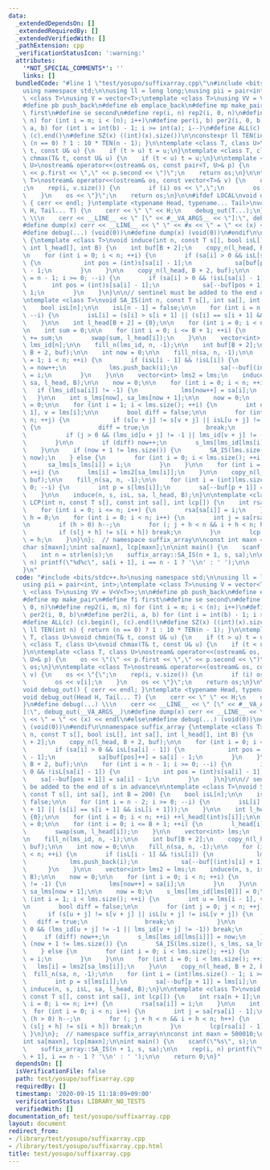 ```yaml
---
data:
  _extendedDependsOn: []
  _extendedRequiredBy: []
  _extendedVerifiedWith: []
  _pathExtension: cpp
  _verificationStatusIcon: ':warning:'
  attributes:
    '*NOT_SPECIAL_COMMENTS*': ''
    links: []
  bundledCode: "#line 1 \"test/yosupo/suffixarray.cpp\"\n#include <bits/stdc++.h>\n\
    using namespace std;\n\nusing ll = long long;\nusing pii = pair<int, int>;\ntemplate\
    \ <class T>\nusing V = vector<T>;\ntemplate <class T>\nusing VV = V<V<T>>;\n\n\
    #define pb push_back\n#define eb emplace_back\n#define mp make_pair\n#define fi\
    \ first\n#define se second\n#define rep(i, n) rep2(i, 0, n)\n#define rep2(i, m,\
    \ n) for (int i = m; i < (n); i++)\n#define per(i, b) per2(i, 0, b)\n#define per2(i,\
    \ a, b) for (int i = int(b) - 1; i >= int(a); i--)\n#define ALL(c) (c).begin(),\
    \ (c).end()\n#define SZ(x) ((int)(x).size())\n\nconstexpr ll TEN(int n) { return\
    \ (n == 0) ? 1 : 10 * TEN(n - 1); }\n\ntemplate <class T, class U>\nvoid chmin(T&\
    \ t, const U& u) {\n    if (t > u) t = u;\n}\ntemplate <class T, class U>\nvoid\
    \ chmax(T& t, const U& u) {\n    if (t < u) t = u;\n}\n\ntemplate <class T, class\
    \ U>\nostream& operator<<(ostream& os, const pair<T, U>& p) {\n    os << \"(\"\
    \ << p.first << \",\" << p.second << \")\";\n    return os;\n}\n\ntemplate <class\
    \ T>\nostream& operator<<(ostream& os, const vector<T>& v) {\n    os << \"{\"\
    ;\n    rep(i, v.size()) {\n        if (i) os << \",\";\n        os << v[i];\n\
    \    }\n    os << \"}\";\n    return os;\n}\n\n#ifdef LOCAL\nvoid debug_out()\
    \ { cerr << endl; }\ntemplate <typename Head, typename... Tail>\nvoid debug_out(Head\
    \ H, Tail... T) {\n    cerr << \" \" << H;\n    debug_out(T...);\n}\n#define debug(...)\
    \ \\\n    cerr << __LINE__ << \" [\" << #__VA_ARGS__ << \"]:\", debug_out(__VA_ARGS__)\n\
    #define dump(x) cerr << __LINE__ << \" \" << #x << \" = \" << (x) << endl\n#else\n\
    #define debug(...) (void(0))\n#define dump(x) (void(0))\n#endif\n\nnamespace suffix_array\
    \ {\ntemplate <class T>\nvoid induce(int n, const T s[], bool isL[], int sa[],\
    \ int l_head[], int B) {\n    int buf[B + 2];\n    copy_n(l_head, B + 2, buf);\n\
    \n    for (int i = 0; i < n; ++i) {\n        if (sa[i] > 0 && isL[sa[i] - 1])\
    \ {\n            int pos = (int)s[sa[i] - 1];\n            sa[buf[pos]++] = sa[i]\
    \ - 1;\n        }\n    }\n\n    copy_n(l_head, B + 2, buf);\n\n    for (int i\
    \ = n - 1; i >= 0; --i) {\n        if (sa[i] > 0 && !isL[sa[i] - 1]) {\n     \
    \       int pos = (int)s[sa[i] - 1];\n            sa[--buf[pos + 1]] = sa[i] -\
    \ 1;\n        }\n    }\n}\n\n// sentinel must be added to the end of s in advance\n\
    \ntemplate <class T>\nvoid SA_IS(int n, const T s[], int sa[], int B = 200) {\n\
    \    bool isL[n];\n\n    isL[n - 1] = false;\n\n    for (int i = n - 2; i >= 0;\
    \ --i) {\n        isL[i] = (s[i] > s[i + 1] || (s[i] == s[i + 1] && isL[i + 1]));\n\
    \    }\n\n    int l_head[B + 2] = {0};\n\n    for (int i = 0; i < n; ++i) ++l_head[(int)s[i]];\n\
    \n    int sum = 0;\n\n    for (int i = 0; i <= B + 1; ++i) {\n        l_head[i]\
    \ += sum;\n        swap(sum, l_head[i]);\n    }\n\n    vector<int> lms;\n    int\
    \ lms_id[n];\n\n    fill_n(lms_id, n, -1);\n\n    int buf[B + 2];\n    copy_n(l_head,\
    \ B + 2, buf);\n\n    int now = 0;\n\n    fill_n(sa, n, -1);\n\n    for (int i\
    \ = 1; i < n; ++i) {\n        if (isL[i - 1] && !isL[i]) {\n            lms_id[i]\
    \ = now++;\n            lms.push_back(i);\n            sa[--buf[(int)s[i] + 1]]\
    \ = i;\n        }\n    }\n\n    vector<int> lms2 = lms;\n    induce(n, s, isL,\
    \ sa, l_head, B);\n\n    now = 0;\n\n    for (int i = 0; i < n; ++i) {\n     \
    \   if (lms_id[sa[i]] != -1) {\n            lms[now++] = sa[i];\n        }\n \
    \   }\n\n    int s_lms[now], sa_lms[now + 1];\n\n    now = 0;\n    s_lms[lms_id[lms[0]]]\
    \ = 0;\n\n    for (int i = 1; i < lms.size(); ++i) {\n        int u = lms[i -\
    \ 1], v = lms[i];\n\n        bool diff = false;\n\n        for (int j = 0; j <\
    \ n; ++j) {\n            if (s[u + j] != s[v + j] || isL[u + j] != isL[v + j])\
    \ {\n                diff = true;\n                break;\n            }\n\n \
    \           if (j > 0 && (lms_id[u + j] != -1 || lms_id[v + j] != -1)) break;\n\
    \        }\n\n        if (diff) now++;\n        s_lms[lms_id[lms[i]]] = now;\n\
    \    }\n\n    if (now + 1 != lms.size()) {\n        SA_IS(lms.size(), s_lms, sa_lms,\
    \ now);\n    } else {\n        for (int i = 0; i < lms.size(); ++i) {\n      \
    \      sa_lms[s_lms[i]] = i;\n        }\n    }\n\n    for (int i = 0; i < lms.size();\
    \ ++i) {\n        lms[i] = lms2[sa_lms[i]];\n    }\n\n    copy_n(l_head, B + 2,\
    \ buf);\n\n    fill_n(sa, n, -1);\n\n    for (int i = (int)lms.size() - 1; i >=\
    \ 0; --i) {\n        int p = s[lms[i]];\n        sa[--buf[p + 1]] = lms[i];\n\
    \    }\n\n    induce(n, s, isL, sa, l_head, B);\n}\n\ntemplate <class T>\nvoid\
    \ LCP(int n, const T s[], const int sa[], int lcp[]) {\n    int rsa[n + 1];\n\
    \    for (int i = 0; i <= n; i++) {\n        rsa[sa[i]] = i;\n    }\n\n    int\
    \ h = 0;\n    for (int i = 0; i < n; i++) {\n        int j = sa[rsa[i] - 1];\n\
    \n        if (h > 0) h--;\n        for (; j + h < n && i + h < n; h++) {\n   \
    \         if (s[j + h] != s[i + h]) break;\n        }\n        lcp[rsa[i] - 1]\
    \ = h;\n    }\n}\n};  // namespace suffix_array\n\nconst int maxn = 500010;\n\
    char s[maxn];\nint sa[maxn], lcp[maxn];\n\nint main() {\n    scanf(\"%s\", s);\n\
    \    int n = strlen(s);\n    suffix_array::SA_IS(n + 1, s, sa);\n\n    rep(i,\
    \ n) printf(\"%d%c\", sa[i + 1], i == n - 1 ? '\\n' : ' ');\n\n    return 0;\n\
    }\n"
  code: "#include <bits/stdc++.h>\nusing namespace std;\n\nusing ll = long long;\n\
    using pii = pair<int, int>;\ntemplate <class T>\nusing V = vector<T>;\ntemplate\
    \ <class T>\nusing VV = V<V<T>>;\n\n#define pb push_back\n#define eb emplace_back\n\
    #define mp make_pair\n#define fi first\n#define se second\n#define rep(i, n) rep2(i,\
    \ 0, n)\n#define rep2(i, m, n) for (int i = m; i < (n); i++)\n#define per(i, b)\
    \ per2(i, 0, b)\n#define per2(i, a, b) for (int i = int(b) - 1; i >= int(a); i--)\n\
    #define ALL(c) (c).begin(), (c).end()\n#define SZ(x) ((int)(x).size())\n\nconstexpr\
    \ ll TEN(int n) { return (n == 0) ? 1 : 10 * TEN(n - 1); }\n\ntemplate <class\
    \ T, class U>\nvoid chmin(T& t, const U& u) {\n    if (t > u) t = u;\n}\ntemplate\
    \ <class T, class U>\nvoid chmax(T& t, const U& u) {\n    if (t < u) t = u;\n\
    }\n\ntemplate <class T, class U>\nostream& operator<<(ostream& os, const pair<T,\
    \ U>& p) {\n    os << \"(\" << p.first << \",\" << p.second << \")\";\n    return\
    \ os;\n}\n\ntemplate <class T>\nostream& operator<<(ostream& os, const vector<T>&\
    \ v) {\n    os << \"{\";\n    rep(i, v.size()) {\n        if (i) os << \",\";\n\
    \        os << v[i];\n    }\n    os << \"}\";\n    return os;\n}\n\n#ifdef LOCAL\n\
    void debug_out() { cerr << endl; }\ntemplate <typename Head, typename... Tail>\n\
    void debug_out(Head H, Tail... T) {\n    cerr << \" \" << H;\n    debug_out(T...);\n\
    }\n#define debug(...) \\\n    cerr << __LINE__ << \" [\" << #__VA_ARGS__ << \"\
    ]:\", debug_out(__VA_ARGS__)\n#define dump(x) cerr << __LINE__ << \" \" << #x\
    \ << \" = \" << (x) << endl\n#else\n#define debug(...) (void(0))\n#define dump(x)\
    \ (void(0))\n#endif\n\nnamespace suffix_array {\ntemplate <class T>\nvoid induce(int\
    \ n, const T s[], bool isL[], int sa[], int l_head[], int B) {\n    int buf[B\
    \ + 2];\n    copy_n(l_head, B + 2, buf);\n\n    for (int i = 0; i < n; ++i) {\n\
    \        if (sa[i] > 0 && isL[sa[i] - 1]) {\n            int pos = (int)s[sa[i]\
    \ - 1];\n            sa[buf[pos]++] = sa[i] - 1;\n        }\n    }\n\n    copy_n(l_head,\
    \ B + 2, buf);\n\n    for (int i = n - 1; i >= 0; --i) {\n        if (sa[i] >\
    \ 0 && !isL[sa[i] - 1]) {\n            int pos = (int)s[sa[i] - 1];\n        \
    \    sa[--buf[pos + 1]] = sa[i] - 1;\n        }\n    }\n}\n\n// sentinel must\
    \ be added to the end of s in advance\n\ntemplate <class T>\nvoid SA_IS(int n,\
    \ const T s[], int sa[], int B = 200) {\n    bool isL[n];\n\n    isL[n - 1] =\
    \ false;\n\n    for (int i = n - 2; i >= 0; --i) {\n        isL[i] = (s[i] > s[i\
    \ + 1] || (s[i] == s[i + 1] && isL[i + 1]));\n    }\n\n    int l_head[B + 2] =\
    \ {0};\n\n    for (int i = 0; i < n; ++i) ++l_head[(int)s[i]];\n\n    int sum\
    \ = 0;\n\n    for (int i = 0; i <= B + 1; ++i) {\n        l_head[i] += sum;\n\
    \        swap(sum, l_head[i]);\n    }\n\n    vector<int> lms;\n    int lms_id[n];\n\
    \n    fill_n(lms_id, n, -1);\n\n    int buf[B + 2];\n    copy_n(l_head, B + 2,\
    \ buf);\n\n    int now = 0;\n\n    fill_n(sa, n, -1);\n\n    for (int i = 1; i\
    \ < n; ++i) {\n        if (isL[i - 1] && !isL[i]) {\n            lms_id[i] = now++;\n\
    \            lms.push_back(i);\n            sa[--buf[(int)s[i] + 1]] = i;\n  \
    \      }\n    }\n\n    vector<int> lms2 = lms;\n    induce(n, s, isL, sa, l_head,\
    \ B);\n\n    now = 0;\n\n    for (int i = 0; i < n; ++i) {\n        if (lms_id[sa[i]]\
    \ != -1) {\n            lms[now++] = sa[i];\n        }\n    }\n\n    int s_lms[now],\
    \ sa_lms[now + 1];\n\n    now = 0;\n    s_lms[lms_id[lms[0]]] = 0;\n\n    for\
    \ (int i = 1; i < lms.size(); ++i) {\n        int u = lms[i - 1], v = lms[i];\n\
    \n        bool diff = false;\n\n        for (int j = 0; j < n; ++j) {\n      \
    \      if (s[u + j] != s[v + j] || isL[u + j] != isL[v + j]) {\n             \
    \   diff = true;\n                break;\n            }\n\n            if (j >\
    \ 0 && (lms_id[u + j] != -1 || lms_id[v + j] != -1)) break;\n        }\n\n   \
    \     if (diff) now++;\n        s_lms[lms_id[lms[i]]] = now;\n    }\n\n    if\
    \ (now + 1 != lms.size()) {\n        SA_IS(lms.size(), s_lms, sa_lms, now);\n\
    \    } else {\n        for (int i = 0; i < lms.size(); ++i) {\n            sa_lms[s_lms[i]]\
    \ = i;\n        }\n    }\n\n    for (int i = 0; i < lms.size(); ++i) {\n     \
    \   lms[i] = lms2[sa_lms[i]];\n    }\n\n    copy_n(l_head, B + 2, buf);\n\n  \
    \  fill_n(sa, n, -1);\n\n    for (int i = (int)lms.size() - 1; i >= 0; --i) {\n\
    \        int p = s[lms[i]];\n        sa[--buf[p + 1]] = lms[i];\n    }\n\n   \
    \ induce(n, s, isL, sa, l_head, B);\n}\n\ntemplate <class T>\nvoid LCP(int n,\
    \ const T s[], const int sa[], int lcp[]) {\n    int rsa[n + 1];\n    for (int\
    \ i = 0; i <= n; i++) {\n        rsa[sa[i]] = i;\n    }\n\n    int h = 0;\n  \
    \  for (int i = 0; i < n; i++) {\n        int j = sa[rsa[i] - 1];\n\n        if\
    \ (h > 0) h--;\n        for (; j + h < n && i + h < n; h++) {\n            if\
    \ (s[j + h] != s[i + h]) break;\n        }\n        lcp[rsa[i] - 1] = h;\n   \
    \ }\n}\n};  // namespace suffix_array\n\nconst int maxn = 500010;\nchar s[maxn];\n\
    int sa[maxn], lcp[maxn];\n\nint main() {\n    scanf(\"%s\", s);\n    int n = strlen(s);\n\
    \    suffix_array::SA_IS(n + 1, s, sa);\n\n    rep(i, n) printf(\"%d%c\", sa[i\
    \ + 1], i == n - 1 ? '\\n' : ' ');\n\n    return 0;\n}"
  dependsOn: []
  isVerificationFile: false
  path: test/yosupo/suffixarray.cpp
  requiredBy: []
  timestamp: '2020-09-15 11:18:09+09:00'
  verificationStatus: LIBRARY_NO_TESTS
  verifiedWith: []
documentation_of: test/yosupo/suffixarray.cpp
layout: document
redirect_from:
- /library/test/yosupo/suffixarray.cpp
- /library/test/yosupo/suffixarray.cpp.html
title: test/yosupo/suffixarray.cpp
---
```

